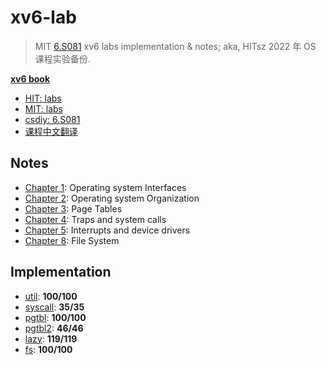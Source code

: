 # xv6-lab

> MIT [6.S081](https://pdos.csail.mit.edu/6.S081/2020/) xv6 labs implementation & notes; aka, HITsz 2022 年 OS 课程实验备份.

[**xv6 book**](./xv6-book.pdf)

* [HIT: labs](https://hitsz-cslab.gitee.io/os-labs/)
* [MIT: labs](https://pdos.csail.mit.edu/6.S081/2020/labs/)
* [csdiy: 6.S081](https://csdiy.wiki/%E6%93%8D%E4%BD%9C%E7%B3%BB%E7%BB%9F/MIT6.S081/)
* [课程中文翻译](https://mit-public-courses-cn-translatio.gitbook.io/mit6-s081)

## Notes

* [Chapter 1](./Notes/Note01.md): Operating system Interfaces
* [Chapter 2](./Notes/Note02.md): Operating system Organization
* [Chapter 3](./Notes/Note03.md): Page Tables
* [Chapter 4](./Notes/Note04.md): Traps and system calls
* [Chapter 5](./Notes/Note05.md): Interrupts and device drivers
* [Chapter 8](./Notes/Note08.md): File System

## Implementation

* [util](https://github.com/huang-feiyu/xv6-lab/tree/util): **100/100**
* [syscall](https://github.com/huang-feiyu/xv6-lab/tree/syscall): **35/35**
* [pgtbl](https://github.com/huang-feiyu/xv6-lab/tree/pgtbl): **100/100**
* [pgtbl2](https://github.com/huang-feiyu/xv6-lab/tree/pgtbl): **46/46**
* [lazy](https://github.com/huang-feiyu/xv6-lab/tree/lazy): **119/119**
* [fs](https://github.com/huang-feiyu/xv6-lab/tree/fs): **100/100**

